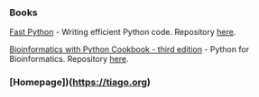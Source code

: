 ### Books

[Fast Python](https://www.manning.com/books/fast-python) - Writing efficient Python code. Repository [here](https://github.com/tiagoantao/python-performance).

[Bioinformatics with Python Cookbook - third edition](https://www.packtpub.com/product/bioinformatics-with-python-cookbook-third-edition/9781803236421) - Python for Bioinformatics. Repository [here](https://github.com/PacktPublishing/Bioinformatics-with-Python-Cookbook-third-edition).


### [Homepage])(https://tiago.org)

<!--
**tiagoantao/tiagoantao** is a ✨ _special_ ✨ repository because its `README.md` (this file) appears on your GitHub profile.

Here are some ideas to get you started:

- 🔭 I’m currently working on ...
- 🌱 I’m currently learning ...
- 👯 I’m looking to collaborate on ...
- 🤔 I’m looking for help with ...
- 💬 Ask me about ...
- 📫 How to reach me: ...
- ⚡ Fun fact: ...
-->
